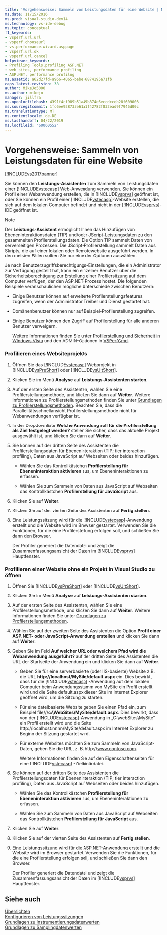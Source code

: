 ```yaml
---
title: 'Vorgehensweise: Sammeln von Leistungsdaten für eine Website | Microsoft-Dokumentation'
ms.date: 11/15/2016
ms.prod: visual-studio-dev14
ms.technology: vs-ide-debug
ms.topic: conceptual
f1_keywords:
- vsperf.url.url
- vsperf.chooseurl
- vs.performance.wizard.asppage
- vsperf.url.ok
- vsperf.url.cancel
helpviewer_keywords:
- Profiling Tools,profiling ASP.NET
- web sites, performance profiling
- ASP.NET, performance profilng
ms.assetid: a62d27fd-a966-4065-bebe-6874195a71fb
caps.latest.revision: 38
author: MikeJo5000
ms.author: mikejo
manager: jillfra
ms.openlocfilehash: 4391f4cf989b51a49b874e6eccdcceb28f609003
ms.sourcegitcommit: 1fc6ee928733e61a1f42782f832ead9f7946d00c
ms.translationtype: MT
ms.contentlocale: de-DE
ms.lasthandoff: 04/22/2019
ms.locfileid: "60060552"
---
```

# <a name="how-to-collect-performance-data-for-a-web-site"></a>Vorgehensweise: Sammeln von Leistungsdaten für eine Website
[!INCLUDE[vs2017banner](../includes/vs2017banner.md)]

Sie können den **Leistungs-Assistenten** zum Sammeln von Leistungsdaten einer [!INCLUDE[vstecasp](../includes/vstecasp-md.md)] Web-Anwendung verwenden. Sie können ein Profil einer Webanwendung erstellen, die in [!INCLUDE[vsprvs](../includes/vsprvs-md.md)] geöffnet ist, oder Sie können ein Profil einer [!INCLUDE[vstecasp](../includes/vstecasp-md.md)]-Website erstellen, die sich auf dem lokalen Computer befindet und nicht in der [!INCLUDE[vsprvs](../includes/vsprvs-md.md)]-IDE geöffnet ist.  
  
> [!NOTE]
>  Der **Leistungs-Assistent** ermöglicht Ihnen das Hinzufügen von Ebeneninteraktionsdaten (TIP) und/oder JScript-Leistungsdaten zu den gesammelten Profilerstellungsdaten. Die Option TIP sammelt Daten von serverseitigen Prozessen. Die JScript-Profilerstellung sammelt Daten aus Skripts, die auf einer lokalen oder Remotewebsite ausgeführt werden. In den meisten Fällen sollten Sie nur eine der Optionen auswählen.  
  
 Je nach Benutzerzugriffsberechtigungs-Einstellungen, die ein Administrator zur Verfügung gestellt hat, kann ein einzelner Benutzer über die Sicherheitsberechtigung zur Erstellung einer Profilersitzung auf dem Computer verfügen, der den ASP.NET-Prozess hostet. Die folgenden Beispiele veranschaulichen mögliche Unterschiede zwischen Benutzern:  
  
- Einige Benutzer können auf erweiterte Profilerstellungsfeatures zugreifen, wenn der Administrator Treiber und Dienst gestartet hat.  
  
- Domänenbenutzer können nur auf Beispiel-Profilerstellung zugreifen.  
  
- Einige Benutzer können den Zugriff auf Profilerstellung für alle anderen Benutzer verweigern.  
  
  Weitere Informationen finden Sie unter [Profilerstellung und Sicherheit in Windows Vista](../profiling/profiling-and-windows-vista-security.md) und den ADMIN-Optionen in [VSPerfCmd](../profiling/vsperfcmd.md).  
  
### <a name="to-profile-a-web-site-project"></a>Profilieren eines Websiteprojekts  
  
1. Öffnen Sie das [!INCLUDE[vstecasp](../includes/vstecasp-md.md)] Webprojekt in [!INCLUDE[vsPreShort](../includes/vspreshort-md.md)] oder [!INCLUDE[vsUltShort](../includes/vsultshort-md.md)].  
  
2. Klicken Sie im Menü **Analyse** auf **Leistungs-Assistenten starten**.  
  
3. Auf der ersten Seite des Assistenten, wählen Sie eine Profilerstellungsmethode, und klicken Sie dann auf **Weiter**. Weitere Informationen zu Profilerstellungsmethoden finden Sie unter [Grundlagen zu Profilerstellungsmethoden](../profiling/understanding-performance-collection-methods.md). Beachten Sie, dass die Parallelitätsschnellansicht Profilerstellungsmethode nicht für Webanwendungen verfügbar ist.  
  
4. In der Dropdownliste **Welche Anwendung soll für die Profilerstellung als Ziel festgelegt werden?** stellen Sie sicher, dass das aktuelle Projekt ausgewählt ist, und klicken Sie dann auf **Weiter**.  
  
5. Sie können auf der dritten Seite des Assistenten die Profilerstellungsdaten für Ebeneninteraktion (TIP; tier interaction profiling), Daten aus JavaScript auf Webseiten oder beides hinzufügen.  
  
    - Wählen Sie das Kontrollkästchen **Profilerstellung für Ebeneninteraktion aktivieren** aus, um Ebeneninteraktionen zu erfassen.  
  
    - Wählen Sie zum Sammeln von Daten aus JavaScript auf Webseiten das Kontrollkästchen **Profilerstellung für JavaScript** aus.  
  
6. Klicken Sie auf **Weiter**.  
  
7. Klicken Sie auf der vierten Seite des Assistenten auf **Fertig stellen**.  
  
8. Eine Leistungssitzung wird für die [!INCLUDE[vstecasp](../includes/vstecasp-md.md)]-Anwendung erstellt und die Website wird im Browser gestartet. Verwenden Sie die Funktionen, für die eine Profilerstellung erfolgen soll, und schließen Sie dann den Browser.  
  
     Der Profiler generiert die Datendatei und zeigt die Zusammenfassungsansicht der Daten im [!INCLUDE[vsprvs](../includes/vsprvs-md.md)] Hauptfenster.  
  
### <a name="to-profile-a-web-site-without-opening-a-project-in-visual-studio"></a>Profilieren einer Website ohne ein Projekt in Visual Studio zu öffnen  
  
1. Öffnen Sie [!INCLUDE[vsPreShort](../includes/vspreshort-md.md)] oder [!INCLUDE[vsUltShort](../includes/vsultshort-md.md)].  
  
2. Klicken Sie im Menü **Analyse** auf **Leistungs-Assistenten starten**.  
  
3. Auf der ersten Seite des Assistenten, wählen Sie eine Profilerstellungsmethode, und klicken Sie dann auf **Weiter**. Weitere Informationen finden Sie unter [Grundlagen zu Profilerstellungsmethoden](../profiling/understanding-performance-collection-methods.md).  
  
4. Wählen Sie auf der zweiten Seite des Assistenten die Option **Profil einer ASP.NET- oder JavaScript-Anwendung erstellen** und klicken Sie dann auf **Weiter**.  
  
5. Geben Sie im Feld **Auf welcher URL oder welchem Pfad wird die Webanwendung ausgeführt?** auf der dritten Seite des Assistenten die URL der Startseite der Anwendung ein und klicken Sie dann auf **Weiter**.  
  
   - Geben Sie für eine serverbasierte (oder IIS-basierte) Website z.B. die URL **http://localhost/MySite/default.aspx** ein. Dies bewirkt, dass für die [!INCLUDE[vstecasp](../includes/vstecasp-md.md)] -Anwendung auf dem lokalen Computer beim Anwendungsstamm von MySite ein Profil erstellt wird und die Seite default.aspx dieser Site im Internet Explorer geöffnet wird, um die Sitzung zu starten.  
  
   - Für eine dateibasierte Website geben Sie einen Pfad ein, zum Beispiel file///**c:\WebSites\MySite\default.aspx**. Dies bewirkt, dass von der [!INCLUDE[vstecasp](../includes/vstecasp-md.md)]-Anwendung in „C:\webSites\MySite“ ein Profil erstellt wird und die Seite http://localhost:nnnn/MySite/default.aspx im Internet Explorer zu Beginn der Sitzung gestartet wird.  
  
   - Für externe Websites möchten Sie zum Sammeln von JavaScript-Daten, geben Sie die URL, z. B. http:\//www.contoso.com.  
  
     Weitere Informationen finden Sie auf den Eigenschaftenseiten für eine [!INCLUDE[vstecasp](../includes/vstecasp-md.md)] -Zielbinärdatei.  
  
6. Sie können auf der dritten Seite des Assistenten die Profilerstellungsdaten für Ebeneninteraktion (TIP; tier interaction profiling), Daten aus JavaScript auf Webseiten oder beides hinzufügen.  
  
   - Wählen Sie das Kontrollkästchen **Profilerstellung für Ebeneninteraktion aktivieren** aus, um Ebeneninteraktionen zu erfassen.  
  
   - Wählen Sie zum Sammeln von Daten aus JavaScript auf Webseiten das Kontrollkästchen **Profilerstellung für JavaScript** aus.  
  
7. Klicken Sie auf **Weiter**.  
  
8. Klicken Sie auf der vierten Seite des Assistenten auf **Fertig stellen**.  
  
9. Eine Leistungssitzung wird für die ASP.NET-Anwendung erstellt und die Website wird im Browser gestartet. Verwenden Sie die Funktionen, für die eine Profilerstellung erfolgen soll, und schließen Sie dann den Browser.  
  
     Der Profiler generiert die Datendatei und zeigt die Zusammenfassungsansicht der Daten im [!INCLUDE[vsprvs](../includes/vsprvs-md.md)] Hauptfenster.  
  
## <a name="see-also"></a>Siehe auch  
 [Übersichten](../profiling/overviews-performance-tools.md)   
 [Konfigurieren von Leistungssitzungen](../profiling/configuring-performance-sessions.md)   
 [Grundlagen zu Instrumentierungsdatenwerten](../profiling/understanding-instrumentation-data-values.md)   
 [Grundlagen zu Samplingdatenwerten](../profiling/understanding-sampling-data-values.md)

